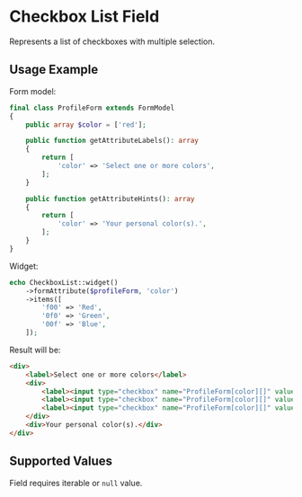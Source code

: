 # Checkbox List Field

Represents a list of checkboxes with multiple selection.

## Usage Example

Form model:

```php
final class ProfileForm extends FormModel
{
    public array $color = ['red'];

    public function getAttributeLabels(): array
    {
        return [
            'color' => 'Select one or more colors',
        ];
    }

    public function getAttributeHints(): array
    {
        return [
            'color' => 'Your personal color(s).',
        ];
    }
}
```

Widget:

```php
echo CheckboxList::widget()
    ->formAttribute($profileForm, 'color')
    ->items([
        'f00' => 'Red',
        '0f0' => 'Green',
        '00f' => 'Blue',
    ]);
```

Result will be:

```html
<div>
    <label>Select one or more colors</label>
    <div>
        <label><input type="checkbox" name="ProfileForm[color][]" value="f00" checked> Red</label>
        <label><input type="checkbox" name="ProfileForm[color][]" value="0f0"> Green</label>
        <label><input type="checkbox" name="ProfileForm[color][]" value="00f"> Blue</label>
    </div>
    <div>Your personal color(s).</div>
</div>
```

## Supported Values

Field requires iterable or `null` value.
